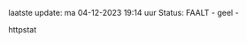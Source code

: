 laatste update: 
ma 04-12-2023 19:14   uur 
Status: FAALT - geel - 
<div class="service Y">httpstat</div>